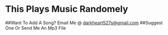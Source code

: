 # This Plays Music Randomely

##Want To Add A Song? Email Me @ darkheart527s@gmail.com
##Suggest One Or Send Me An Mp3 File
